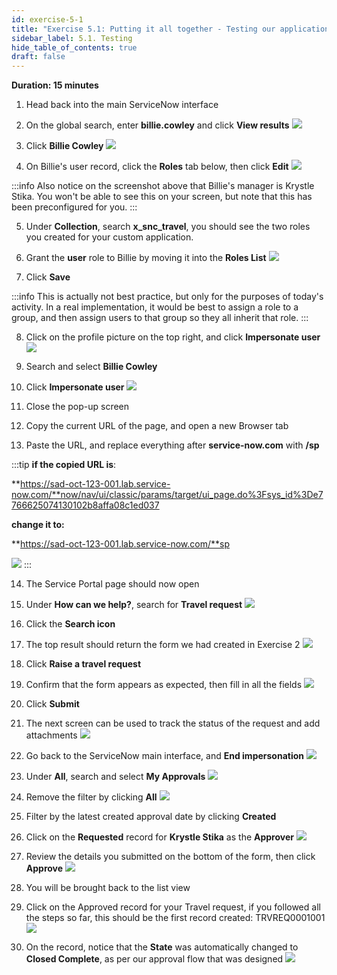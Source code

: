 ```yaml
---
id: exercise-5-1
title: "Exercise 5.1: Putting it all together - Testing our application"
sidebar_label: 5.1. Testing
hide_table_of_contents: true
draft: false
---
```


**Duration: 15 minutes**

1. Head back into the main ServiceNow interface


2. On the global search, enter **billie.cowley** and click **View results**
![](images/searchbillie.png)


3. Click **Billie Cowley**
![](images/selectbillie.png)


4. On Billie's user record, click the **Roles** tab below, then click **Edit**
![](images/billierecord.png)

:::info
Also notice on the screenshot above that Billie's manager is Krystle Stika. You won't be able to see this on your screen, but note that this has been preconfigured for you.
:::

5. Under **Collection**, search **x_snc_travel**, you should see the two roles you created for your custom application.


6. Grant the **user** role to Billie by moving it into the **Roles List**
![](images/grantrole.png)
    

7. Click **Save**

:::info
This is actually not best practice, but only for the purposes of today's activity. In a real implementation, it would be best to assign a role to a group, and then assign users to that group so they all inherit that role.
:::

8. Click on the profile picture on the top right, and click **Impersonate user**
![](images/impersonateuser.png)


9. Search and select **Billie Cowley**


10. Click **Impersonate user**
![](images/billie.png)


11. Close the pop-up screen


12. Copy the current URL of the page, and open a new Browser tab


13. Paste the URL, and replace everything after **service-now.com** with **/sp**

:::tip
**if the copied URL is**: 

**https://sad-oct-123-001.lab.service-now.com/**now/nav/ui/classic/params/target/ui_page.do%3Fsys_id%3De7766625074130102b8affa08c1ed037

**change it to:**

**https://sad-oct-123-001.lab.service-now.com/**sp 

![](images/getsp.gif)
:::

14. The Service Portal page should now open


15. Under **How can we help?**, search for **Travel request**
![](images/searchtrv.png)


16. Click the **Search icon**


17. The top result should return the form we had created in Exercise 2
![](images/trvreqsearch.png)


18. Click **Raise a travel request**


19. Confirm that the form appears as expected, then fill in all the fields
![](images/fillform.png)


20. Click **Submit**


21. The next screen can be used to track the status of the request and add attachments
![](images/trackreq.png)


22. Go back to the ServiceNow main interface, and **End impersonation**
![](images/impanother.png)
    

23. Under **All**, search and select **My Approvals**
![](images/myapprovals.png)


24. Remove the filter by clicking **All**
![](images/clickall.png)


25. Filter by the latest created approval date by clicking **Created**


26. Click on the **Requested** record for **Krystle Stika** as the **Approver**
![](images/applist.png)


27. Review the details you submitted on the bottom of the form, then click **Approve**
![](images/approve.png)


28. You will be brought back to the list view


29. Click on the Approved record for your Travel request, if you followed all the steps so far, this should be the first record created: TRVREQ0001001
![](images/clicktrvreq.png)


30. On the record, notice that the **State** was automatically changed to **Closed Complete**, as per our approval flow that was designed
![](images/closedcomplete2.png)
